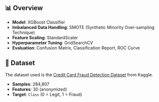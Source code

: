 ## 📊 Overview

- **Model**: XGBoost Classifier
- **Imbalanced Data Handling**: SMOTE (Synthetic Minority Over-sampling Technique)
- **Feature Scaling**: StandardScaler
- **Hyperparameter Tuning**: GridSearchCV
- **Evaluation**: Confusion Matrix, Classification Report, ROC Curve

## 📁 Dataset

The dataset used is the [Credit Card Fraud Detection Dataset](https://www.kaggle.com/mlg-ulb/creditcardfraud) from Kaggle.

- **Samples**: 284,807
- **Features**: 30 (anonymized)
- **Target**: `Class` (0 = Legit, 1 = Fraud)

